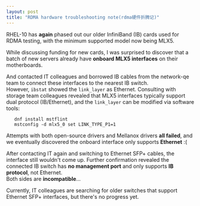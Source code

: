 ```yaml
---
layout: post
title: "RDMA hardware troubleshooting note(rdma硬件折腾记)"
---
```


RHEL-10 has **again** phased out our older InfiniBand (IB) cards used for RDMA testing, 
with the minimum supported model now being MLX5.  

While discussing funding for new cards, I was surprised to discover that a batch of 
new servers already have **onboard MLX5 interfaces** on their motherboards.  

And contacted IT colleagues and borrowed IB cables from the network-qe team to connect 
these interfaces to the nearest IB switch.  
However, `ibstat` showed the `link_layer` as Ethernet. Consulting with storage team 
colleagues revealed that MLX5 interfaces typically support dual protocol (IB/Ethernet), 
and the `link_layer` can be modified via software tools:  
```
   dnf install mstflint  
   mstconfig -d mlx5_0 set LINK_TYPE_P1=1  
```  

Attempts with both open-source drivers and Mellanox drivers **all failed**, and 
we eventually discovered the onboard interface only supports **Ethernet** :(  

After contacting IT again and switching to Ethernet SFP+ cables, the interface still 
wouldn't come up. Further confirmation revealed the connected IB switch has **no 
management port** and only supports **IB protocol**, not Ethernet.  
Both sides are **incompatible**...  

Currently, IT colleagues are searching for older switches that support Ethernet SFP+ interfaces, 
but there's no progress yet.
